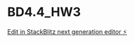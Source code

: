 # BD4.4_HW3

[Edit in StackBlitz next generation editor ⚡️](https://stackblitz.com/~/github.com/Hushanali/BD4.4_HW3)